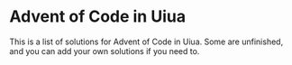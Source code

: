 # Advent of Code in Uiua

This is a list of solutions for Advent of Code in Uiua. Some are unfinished, and you can add your own solutions if you need to.